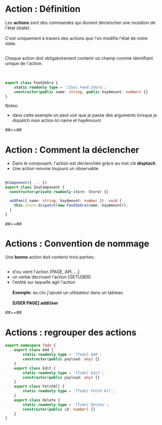<!-- .slide: class="with-code inconsolata" -->

# Action : Définition

Les **actions** sont des commandes qui doivent déclencher une mutation de l'état (state).<br><br>
C'est uniquement à travers des actions que l'on modifie l'état de notre state.
<br><br>

Chaque action doit obligatoirement contenir un champ comme identifiant unique de l'action.<br><br><br>

```typescript
export class FeedZebra {
    static readonly type = '[Zoo] Feed Zebra';
    constructor(public name: string, public hayAmount: number) {}
}
```

<!-- .element: class="big-code" -->

Notes:

-   dans cette exemple on peut voir que je passe des arguments lorsque je dispatch mon action
    Ici name et hayAmount

##==##

<!-- .slide: class="with-code inconsolata" -->

# Action : Comment la déclencher

-   Dans le composant, l'action est déclenchée grâce au mot clé **disptach**
-   Une action renvoie toujours un observable<br><br>

```typescript
@Component({ ... })
export class ZooComponent {
  constructor(private readonly store: Store) {}

  addFee({ name: string, hayAmount: number }): void {
    this.store.dispatch(new FeedZebra(name, hayAmount));
  }
}
```

<!-- .element: class="big-code" -->

##==##

<!-- .slide -->

# Actions : Convention de nommage

Une **bonne** action doit contenir trois parties:<br><br>

-   d'ou vient l'action [PAGE, API, ...]
-   un verbe décrivant l'action [GETUSER]
-   l'entité sur laquelle agit l'action<br><br>
    **Exemple**: au clic j'ajoute un utilisateur dans un tableau <br><br>
    **[USER PAGE] addUser**

##==##

<!-- .slide: class="with-code inconsolata" -->

# Actions : regrouper des actions

```typescript
export namespace Todo {
    export class Add {
        static readonly type = '[Todo] Add';
        constructor(public payload: any) {}
    }
    export class Edit {
        static readonly type = '[Todo] Edit';
        constructor(public payload: any) {}
    }
    export class FetchAll {
        static readonly type = '[Todo] Fetch All';
    }
    export class Delete {
        static readonly type = '[Todo] Delete';
        constructor(public id: number) {}
    }
}
```

<!-- .element: class="medium-code" -->
